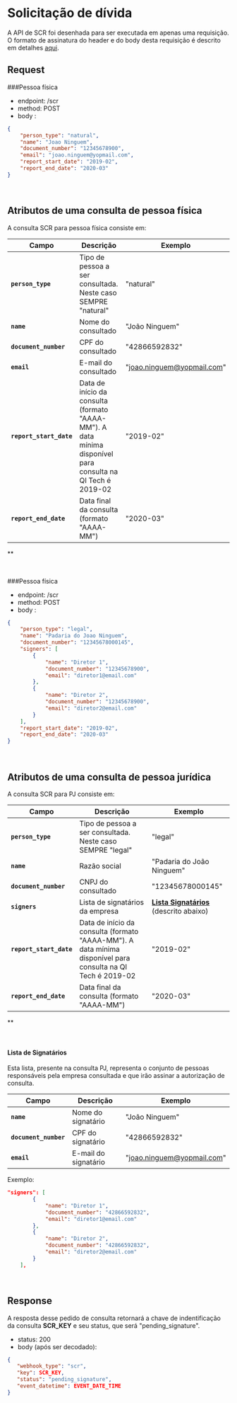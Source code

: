 # Solicitação de dívida

A API de SCR foi desenhada para ser executada em apenas uma
requisição. O formato de assinatura
do header e do body desta requisição é descrito em detalhes
[aqui](?file=224).

## Request

###Pessoa física

- endpoint: /scr
- method: POST
- body :

```json
{
	"person_type": "natural",
	"name": "Joao Ninguem",
	"document_number": "12345678900",
	"email": "joao.ninguem@yopmail.com",
	"report_start_date": "2019-02",
	"report_end_date": "2020-03" 
}
```
<br>

## Atributos de uma consulta de pessoa física

A consulta SCR para pessoa física consiste em:

| Campo | Descrição | Exemplo |
|---|---|---|
| **`person_type`** | Tipo de pessoa a ser consultada. Neste caso SEMPRE "natural" | "natural" |
| **`name`** | Nome do consultado | "João Ninguem" |
| **`document_number`** | CPF do consultado | "42866592832" |
| **`email`** | E-mail do consultado | "joao.ninguem@yopmail.com" |
| **`report_start_date`** | Data de início da consulta (formato "AAAA-MM"). A data mínima disponível para consulta na QI Tech é 2019-02 | "2019-02" |
| **`report_end_date`** | Data final da consulta (formato "AAAA-MM") | "2020-03" |

**

<br>

###Pessoa física

- endpoint: /scr
- method: POST
- body :

```json
{
	"person_type": "legal",
	"name": "Padaria do Joao Ninguem",
	"document_number": "12345678000145",
    "signers": [
        {
            "name": "Diretor 1",
            "document_number": "12345678900",
            "email": "diretor1@email.com"
        },
        {
            "name": "Diretor 2",
            "document_number": "12345678900",
            "email": "diretor2@email.com"
        }
    ],
	"report_start_date": "2019-02",
	"report_end_date": "2020-03" 
}
```
<br>

## Atributos de uma consulta de pessoa jurídica

A consulta SCR para PJ consiste em:

| Campo | Descrição | Exemplo |
|---|---|---|
| **`person_type`** | Tipo de pessoa a ser consultada. Neste caso SEMPRE "legal" | "legal" |
| **`name`** | Razão social | "Padaria do João Ninguem" |
| **`document_number`** | CNPJ do consultado | "12345678000145" |
| **`signers`** | Lista de signatários da empresa | **[Lista Signatários](#lista-signatarios)** (descrito abaixo) |
| **`report_start_date`** | Data de início da consulta (formato "AAAA-MM"). A data mínima disponível para consulta na QI Tech é 2019-02 | "2019-02" |
| **`report_end_date`** | Data final da consulta (formato "AAAA-MM") | "2020-03" |

**

<br>

#### Lista de Signatários <a name=lista-signatarios></a>

Esta lista, presente na consulta PJ, representa o conjunto de pessoas responsáveis pela empresa consultada e que irão assinar a autorização de consulta.

| Campo | Descrição | Exemplo
|---|---|---|
| **`name`** | Nome do signatário | "João Ninguem" |
| **`document_number`** | CPF do signatário | "42866592832" |
| **`email`** | E-mail do signatário | "joao.ninguem@yopmail.com" |

Exemplo:

```json
"signers": [
        {
            "name": "Diretor 1",
            "document_number": "42866592832",
            "email": "diretor1@email.com"
        },
        {
            "name": "Diretor 2",
            "document_number": "42866592832",
            "email": "diretor2@email.com"
        }
    ],
```
<br>

## Response

A resposta desse pedido de consulta retornará a chave de indentificação da consulta **SCR_KEY** e seu status, que será "pending_signature".

- status: 200
- body (após ser decodado): 
  
```json
{
   "webhook_type": "scr",
   "key": SCR_KEY,
   "status": "pending_signature",
   "event_datetime": EVENT_DATE_TIME
}
```
<br>
